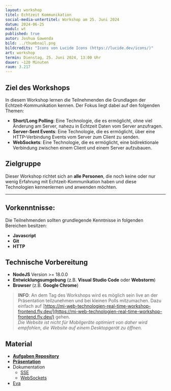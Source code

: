 ```yaml
---
layout: workshop
titel: Echtzeit Kommunikation
social-media-untertitel: Workshop am 25. Juni 2024
datum: 2024-06-25
modul: wt
published: true
autor: Joshua Gawenda
bild: ../thumbnail.png
bildcredits: "Icons von Lucide Icons (https://lucide.dev/icons/)"
art: workshop
termin: Dienstag, 25. Juni 2024, 13:00 Uhr
dauer: ~120 Minuten
raum: 3.217
---
```


## Ziel des Workshops

In diesem Workshop lernen die Teilnehmenden die Grundlagen der Echtzeit-Kommunikation kennen.
Der Fokus liegt dabei auf den folgenden Themen:

- **Short/Long Polling**: Eine Technologie, die es ermöglicht, ohne viel Änderung am Server, nahezu in Echtzeit Daten vom Server anzufragen.
- **Server-Sent Events**: Eine Technologie, die es ermöglicht, über eine HTTP-Verbindung Events vom Server zum Client zu senden.
- **WebSockets**: Eine Technologie, die es ermöglicht, eine bidirektionale Verbindung zwischen einem Client und einem Server aufzubauen.

## Zielgruppe

Dieser Workshop richtet sich an **alle Personen**, die noch keine oder nur wenig Erfahrung mit Echtzeit-Kommunikation haben und diese Technologien kennenlernen und anwenden möchten.

<hr>

## Vorkenntnisse:

Die Teilnehmenden sollten grundlegende Kenntnisse in folgenden Bereichen besitzen:

- **Javascript**
- **Git**
- **HTTP**

## Technische Vorbereitung

- **NodeJS** Version >= 18.0.0
- **Entwicklungsumgebung** (z.B. **Visual Studio Code** oder **Webstorm**)
- **Browser** (z.B. **Google Chrome**)

> **INFO**: An dem Tag des Workshops wird es möglich sein live an der Präsentation teilzunehmen und bei kleinen Polls mitzumachen. Dazu einfach auf [https://mi-web-technologien-real-time-workshop-frontend.fly.dev/](https://mi-web-technologien-real-time-workshop-frontend.fly.dev/) gehen.
> <br>*Die Website ist nicht für Mobilgeräte optimiert von daher wird empfohlen, die Website auf einem Desktopgerät zu öffnen.*

## Material

- [**Aufgaben Repository**](https://github.com/gutentag2012/mi-web-technologien-real-time-workshop-assignments)
- [**Präsentation**](https://mi-web-technologien-real-time-workshop-frontend.fly.dev/)
- Dokumentation
  - [SSE](https://html.spec.whatwg.org/multipage/server-sent-events.html#server-sent-events)
  - [WebSockets](https://websockets.spec.whatwg.org/#network-intro)
- [Eva](https://evasys.th-koeln.de/evasys/online/)
